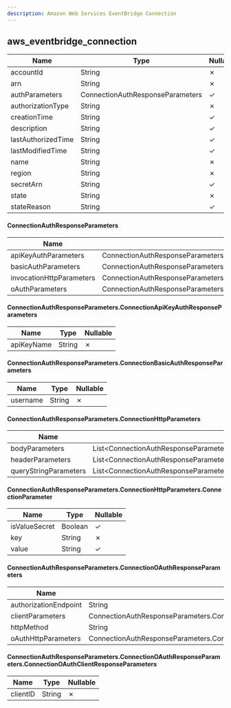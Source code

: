 ```yaml
---
description: Amazon Web Services EventBridge Connection
---
```

aws_eventbridge_connection
--------------------------

| **Name**           | **Type**                         | **Nullable** |
| ------------------ | -------------------------------- | ------------ |
| accountId          | String                           | &cross;      |
| arn                | String                           | &cross;      |
| authParameters     | ConnectionAuthResponseParameters | &check;      |
| authorizationType  | String                           | &cross;      |
| creationTime       | String                           | &check;      |
| description        | String                           | &check;      |
| lastAuthorizedTime | String                           | &check;      |
| lastModifiedTime   | String                           | &check;      |
| name               | String                           | &cross;      |
| region             | String                           | &cross;      |
| secretArn          | String                           | &check;      |
| state              | String                           | &cross;      |
| stateReason        | String                           | &check;      |

#### ConnectionAuthResponseParameters
| **Name**                 | **Type**                                                                | **Nullable** |
| ------------------------ | ----------------------------------------------------------------------- | ------------ |
| apiKeyAuthParameters     | ConnectionAuthResponseParameters.ConnectionApiKeyAuthResponseParameters | &check;      |
| basicAuthParameters      | ConnectionAuthResponseParameters.ConnectionBasicAuthResponseParameters  | &check;      |
| invocationHttpParameters | ConnectionAuthResponseParameters.ConnectionHttpParameters               | &check;      |
| oAuthParameters          | ConnectionAuthResponseParameters.ConnectionOAuthResponseParameters      | &check;      |

#### ConnectionAuthResponseParameters.ConnectionApiKeyAuthResponseParameters
| **Name**   | **Type** | **Nullable** |
| ---------- | -------- | ------------ |
| apiKeyName | String   | &cross;      |

#### ConnectionAuthResponseParameters.ConnectionBasicAuthResponseParameters
| **Name** | **Type** | **Nullable** |
| -------- | -------- | ------------ |
| username | String   | &cross;      |

#### ConnectionAuthResponseParameters.ConnectionHttpParameters
| **Name**              | **Type**                                                                            | **Nullable** |
| --------------------- | ----------------------------------------------------------------------------------- | ------------ |
| bodyParameters        | List<ConnectionAuthResponseParameters.ConnectionHttpParameters.ConnectionParameter> | &check;      |
| headerParameters      | List<ConnectionAuthResponseParameters.ConnectionHttpParameters.ConnectionParameter> | &check;      |
| queryStringParameters | List<ConnectionAuthResponseParameters.ConnectionHttpParameters.ConnectionParameter> | &check;      |

#### ConnectionAuthResponseParameters.ConnectionHttpParameters.ConnectionParameter
| **Name**      | **Type** | **Nullable** |
| ------------- | -------- | ------------ |
| isValueSecret | Boolean  | &check;      |
| key           | String   | &cross;      |
| value         | String   | &check;      |

#### ConnectionAuthResponseParameters.ConnectionOAuthResponseParameters
| **Name**              | **Type**                                                                                                   | **Nullable** |
| --------------------- | ---------------------------------------------------------------------------------------------------------- | ------------ |
| authorizationEndpoint | String                                                                                                     | &cross;      |
| clientParameters      | ConnectionAuthResponseParameters.ConnectionOAuthResponseParameters.ConnectionOAuthClientResponseParameters | &check;      |
| httpMethod            | String                                                                                                     | &cross;      |
| oAuthHttpParameters   | ConnectionAuthResponseParameters.ConnectionHttpParameters                                                  | &check;      |

#### ConnectionAuthResponseParameters.ConnectionOAuthResponseParameters.ConnectionOAuthClientResponseParameters
| **Name** | **Type** | **Nullable** |
| -------- | -------- | ------------ |
| clientID | String   | &cross;      |
